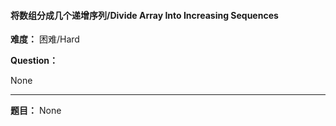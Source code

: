 #### 将数组分成几个递增序列/Divide Array Into Increasing Sequences
**难度：** 困难/Hard

**Question：** 

None

------

**题目：** 
None
